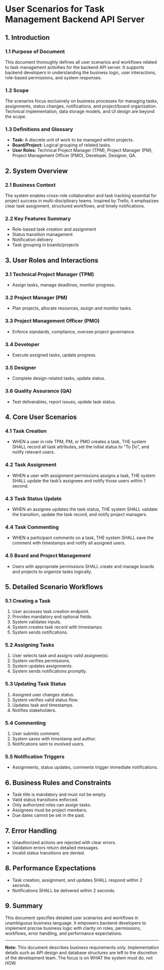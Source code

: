 # User Scenarios for Task Management Backend API Server

## 1. Introduction

### 1.1 Purpose of Document
This document thoroughly defines all user scenarios and workflows related to task management activities for the backend API server. It supports backend developers in understanding the business logic, user interactions, role-based permissions, and system responses.

### 1.2 Scope
The scenarios focus exclusively on business processes for managing tasks, assignments, status changes, notifications, and project/board organization. Technical implementation, data storage models, and UI design are beyond the scope.

### 1.3 Definitions and Glossary
- **Task:** A discrete unit of work to be managed within projects.
- **Board/Project:** Logical grouping of related tasks.
- **User Roles:** Technical Project Manager (TPM), Project Manager (PM), Project Management Officer (PMO), Developer, Designer, QA.

## 2. System Overview

### 2.1 Business Context
The system enables cross-role collaboration and task tracking essential for project success in multi-disciplinary teams. Inspired by Trello, it emphasizes clear task assignment, structured workflows, and timely notifications.

### 2.2 Key Features Summary
- Role-based task creation and assignment
- Status transition management
- Notification delivery
- Task grouping in boards/projects

## 3. User Roles and Interactions

### 3.1 Technical Project Manager (TPM)
- Assign tasks, manage deadlines, monitor progress.

### 3.2 Project Manager (PM)
- Plan projects, allocate resources, assign and monitor tasks.

### 3.3 Project Management Officer (PMO)
- Enforce standards, compliance, oversee project governance.

### 3.4 Developer
- Execute assigned tasks, update progress.

### 3.5 Designer
- Complete design-related tasks, update status.

### 3.6 Quality Assurance (QA)
- Test deliverables, report issues, update task status.

## 4. Core User Scenarios

### 4.1 Task Creation
- WHEN a user in role TPM, PM, or PMO creates a task, THE system SHALL record all task attributes, set the initial status to "To Do", and notify relevant users.

### 4.2 Task Assignment
- WHEN a user with assignment permissions assigns a task, THE system SHALL update the task’s assignees and notify those users within 1 second.

### 4.3 Task Status Update
- WHEN an assignee updates the task status, THE system SHALL validate the transition, update the task record, and notify project managers.

### 4.4 Task Commenting
- WHEN a participant comments on a task, THE system SHALL save the comment with timestamps and notify all assigned users.

### 4.5 Board and Project Management
- Users with appropriate permissions SHALL create and manage boards and projects to organize tasks logically.

## 5. Detailed Scenario Workflows

### 5.1 Creating a Task
1. User accesses task creation endpoint.
2. Provides mandatory and optional fields.
3. System validates inputs.
4. System creates task record with timestamps.
5. System sends notifications.

### 5.2 Assigning Tasks
1. User selects task and assigns valid assignee(s).
2. System verifies permissions.
3. System updates assignments.
4. System sends notifications promptly.

### 5.3 Updating Task Status
1. Assigned user changes status.
2. System verifies valid status flow.
3. Updates task and timestamps.
4. Notifies stakeholders.

### 5.4 Commenting
1. User submits comment.
2. System saves with timestamp and author.
3. Notifications sent to involved users.

### 5.5 Notification Triggers
- Assignments, status updates, comments trigger immediate notifications.

## 6. Business Rules and Constraints
- Task title is mandatory and must not be empty.
- Valid status transitions enforced.
- Only authorized roles can assign tasks.
- Assignees must be project members.
- Due dates cannot be set in the past.

## 7. Error Handling
- Unauthorized actions are rejected with clear errors.
- Validation errors return detailed messages.
- Invalid status transitions are denied.

## 8. Performance Expectations
- Task creation, assignment, and updates SHALL respond within 2 seconds.
- Notifications SHALL be delivered within 2 seconds.

## 9. Summary
This document specifies detailed user scenarios and workflows in unambiguous business language. It empowers backend developers to implement precise business logic with clarity on roles, permissions, workflows, error handling, and performance expectations.

---

**Note:** This document describes business requirements only. Implementation details such as API design and database structures are left to the discretion of the development team. The focus is on WHAT the system must do, not HOW.